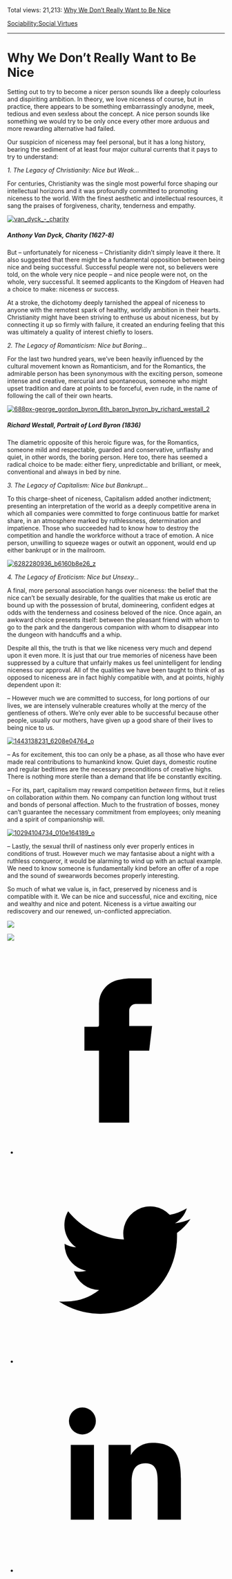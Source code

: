 Total views: 21,213: [Why We Don’t Really Want to Be Nice](https://www.theschooloflife.com/thebookoflife/why-we-dont-really-want-to-be-nice/)

[Sociability:](https://www.theschooloflife.com/thebookoflife/category/sociability/)[Social Virtues](https://www.theschooloflife.com/thebookoflife/category/sociability/social-virtues/)

* * *

# Why We Don’t Really Want to Be Nice
<style>
						.alignnone {
  display: block;
  margin-left: auto;
  margin-right: auto;
  align: center:
}

.addtoany_share_save_container {
display:none;
}

.wp-block-image {
		display: block;
  margin-left: auto;
  margin-right: auto;
  width: 50%;
}

.aligncenter {
display: block;
  margin-left: auto;
  margin-right: auto;
  align: center:
}

@media only screen and (max-width: 500px) {
  .wp-block-image {
		display: block;
  margin-left: auto;
  margin-right: auto;
  width: 100%;
} }

h1 {max-width: 600px !important;
}
.s18-single-post .content-area .site-main article .post-cat-header-display + .old-wrapper p {
    font-size: 1.200em
}
						</style>

Setting out to try to become a nicer person sounds like a deeply colourless and dispiriting ambition. In theory, we love niceness of course, but in practice, there appears to be something embarrassingly anodyne, meek, tedious and even sexless about the concept. A&nbsp;nice person sounds like something we would try to be only once every other more arduous and more rewarding alternative had failed.

Our suspicion of niceness may feel personal, but it has a long history, bearing the sediment of at least four major cultural currents that it pays to try to understand:

_1. The Legacy of Christianity: Nice but Weak…_

For centuries, Christianity was the single most powerful force shaping our intellectual horizons and it was profoundly committed to promoting niceness to the world. With the finest aesthetic and intellectual resources, it sang the praises of forgiveness, charity, tenderness and empathy.

[![van_dyck_-_charity](https://www.theschooloflife.com/thebookoflife/wp-content/uploads/2016/10/Van_Dyck_-_Charity.jpg)](http://www.thebookoflife.org/wp-content/uploads/2016/10/Van_Dyck_-_Charity.jpg)

##### Anthony Van Dyck, _Charity_ (1627-8)

But – unfortunately for niceness – Christianity didn’t simply leave it there. It also suggested that there might be a fundamental opposition between being nice and being successful. Successful people were not, so believers were told, on the whole very nice people – and nice people were not, on the whole, very successful. It seemed applicants to the Kingdom of Heaven had a choice to make: niceness _or_ success.

At a stroke, the dichotomy deeply tarnished the appeal of niceness to anyone with the remotest spark of healthy, worldly ambition in their hearts. Christianity might have been striving to enthuse us about niceness, but by connecting it up so firmly with failure, it created an enduring feeling that this was ultimately a quality of interest chiefly to losers.

_2. The Legacy of Romanticism: Nice but Boring…_

For the last two hundred years, we’ve been heavily influenced by the cultural movement known as Romanticism, and for the Romantics, the admirable person has been synonymous with the exciting person, someone intense and creative, mercurial and spontaneous, someone who might upset tradition and dare at points to be forceful, even rude, in the name of following the call of their own hearts.

[![688px-george_gordon_byron_6th_baron_byron_by_richard_westall_2](https://www.theschooloflife.com/thebookoflife/wp-content/uploads/2016/10/688px-George_Gordon_Byron_6th_Baron_Byron_by_Richard_Westall_2.jpg)](http://www.thebookoflife.org/wp-content/uploads/2016/10/688px-George_Gordon_Byron_6th_Baron_Byron_by_Richard_Westall_2.jpg)

##### Richard Westall, _Portrait of Lord Byron_ (1836)

The diametric opposite of this heroic figure was, for the Romantics, someone mild and respectable, guarded and conservative, unflashy and quiet, in other words, the boring person. Here too, there has seemed a radical choice to be made: either fiery, unpredictable and brilliant, or meek, conventional and always in bed by nine.

_3. The Legacy of Capitalism: Nice but Bankrupt…_

To this charge-sheet of niceness, Capitalism added another indictment; presenting an interpretation of the world as a deeply competitive arena in which all companies were committed to forge continuous battle for market share, in an atmosphere marked by ruthlessness, determination and impatience. Those who succeeded had to know how to destroy the competition and handle the workforce without a trace of emotion. A nice person, unwilling to squeeze wages or outwit an opponent, would end up either bankrupt or in the mailroom.

[![6282280936_b6160b8e26_z](https://www.theschooloflife.com/thebookoflife/wp-content/uploads/2016/10/6282280936_b6160b8e26_z.jpg)](http://www.thebookoflife.org/wp-content/uploads/2016/10/6282280936_b6160b8e26_z.jpg)

_4. The Legacy of Eroticism: Nice but Unsexy…_

A final, more personal association hangs over niceness: the belief that the nice can’t be sexually desirable, for the qualities that make us erotic are bound up with the possession of brutal, domineering, confident edges at odds with the tenderness and cosiness beloved of the nice. Once again, an awkward choice presents itself: between the pleasant friend with whom to go to the park and the dangerous companion with whom to disappear into the dungeon with handcuffs and a whip.

Despite all this, the truth is that we like niceness very much and depend upon it even more. It is just that our true memories of niceness have been suppressed by a culture that unfairly makes us feel unintelligent for lending niceness our approval. All of the qualities we have been taught to think of as opposed to niceness are in fact highly compatible with, and at points, highly dependent upon it:

– However much we are committed to success, for long portions of our lives, we are intensely vulnerable creatures wholly at the mercy of the gentleness of others. We’re only ever able to be successful because other people, usually our mothers, have given up a good share of their lives to being nice to us.

[![1443138231_6208e04764_o](https://www.theschooloflife.com/thebookoflife/wp-content/uploads/2016/10/1443138231_6208e04764_o.jpg)](http://www.thebookoflife.org/wp-content/uploads/2016/10/1443138231_6208e04764_o.jpg)

– As for excitement, this too can only be a phase, as all those who have ever made real contributions to humankind know. Quiet days, domestic routine and regular bedtimes are the necessary preconditions of creative highs. There is nothing more sterile than a demand that life be constantly exciting.

– For its, part, capitalism may reward competition _between_ firms, but it relies on collaboration _within_ them. No company can function long without trust and bonds of personal affection. Much to the frustration of bosses, money can’t guarantee the necessary commitment from employees; only meaning and a spirit of companionship will.

[![10294104734_010e164189_o](https://www.theschooloflife.com/thebookoflife/wp-content/uploads/2016/10/10294104734_010e164189_o.jpg)](http://www.thebookoflife.org/wp-content/uploads/2016/10/10294104734_010e164189_o.jpg)

– Lastly, the sexual thrill of nastiness only ever properly entices in conditions of trust. However much we may fantasise about a night with a ruthless conqueror, it would be alarming to wind up with an actual example. We need to know someone is fundamentally kind before an offer of a rope and the sound of swearwords becomes properly interesting.

So much of what we value is, in fact, preserved by niceness and is compatible with it. We can be nice and successful, nice and exciting, nice and wealthy and nice and potent. Niceness is a virtue awaiting our rediscovery and our renewed, un-conflicted appreciation.

[![](https://img.youtube.com/vi/2Fvtgt736lo/0.jpg)](https://www.youtube.com/embed/2Fvtgt736lo '')

[![](https://img.youtube.com/vi/aCYXF4W-05w/0.jpg)](https://www.youtube.com/embed/aCYXF4W-05w '')
<style>
    .iframe-class { display: block !important; }
</style>

- [<svg xmlns="http://www.w3.org/2000/svg" viewbox="0 0 26 26"><title>Facebook</title>
                    <g>
                        <path d="M8.38,10H9.92c.2,0,.29,0,.29-.28,0-.82,0-1.64,0-2.46a3.05,3.05,0,0,1,2.57-3.15A7.22,7.22,0,0,1,14,3.95c.86,0,1.71,0,2.57,0h.25v3.2h-2A.85.85,0,0,0,14,8c0,.62,0,1.24,0,1.91h2.87L16.51,13H14v9H10.21V13H8.38Z"></path>
                    </g>
                </svg>](http://www.facebook.com/sharer/sharer.php?u=https://www.theschooloflife.com/thebookoflife/why-we-dont-really-want-to-be-nice/)
- [<svg xmlns="http://www.w3.org/2000/svg" viewbox="0 0 26 26"><title>Twitter</title>
                    <path d="M21.69,7.9a6.75,6.75,0,0,1-1.94.53,3.39,3.39,0,0,0,1.48-1.87,6.76,6.76,0,0,1-2.14.82,3.38,3.38,0,0,0-5.75,3.08,9.59,9.59,0,0,1-7-3.53,3.38,3.38,0,0,0,1,4.51A3.36,3.36,0,0,1,5.89,11v0A3.38,3.38,0,0,0,8.6,14.37a3.39,3.39,0,0,1-1.53.06,3.38,3.38,0,0,0,3.15,2.35A6.78,6.78,0,0,1,6,18.22a6.87,6.87,0,0,1-.81,0A9.6,9.6,0,0,0,20,10.08q0-.22,0-.44A6.86,6.86,0,0,0,21.69,7.9Z"></path>
                </svg>](http://twitter.com/share?url=https://www.theschooloflife.com/thebookoflife/why-we-dont-really-want-to-be-nice/&text=&via=theschooloflife)
- [<svg xmlns="http://www.w3.org/2000/svg" viewbox="0 0 26 26"><title>LinkedIn</title>
<path class="cls-2" d="M6.67,10H9.58v9.36H6.67ZM8.13,5.32A1.69,1.69,0,1,1,6.44,7,1.69,1.69,0,0,1,8.13,5.32"></path><path class="cls-2" d="M11.41,10H14.2v1.28h0A3.06,3.06,0,0,1,17,9.75c2.95,0,3.49,1.94,3.49,4.46v5.14H17.57V14.79c0-1.09,0-2.48-1.51-2.48s-1.75,1.18-1.75,2.4v4.63H11.41Z"></path></svg>](https://www.linkedin.com/shareArticle?mini=true&url=https://www.theschooloflife.com/thebookoflife/why-we-dont-really-want-to-be-nice/)
